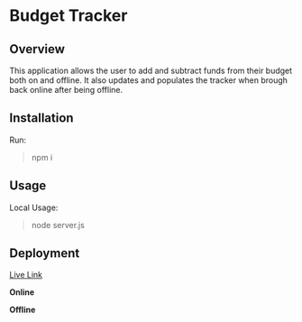 # Budget Tracker

## Overview ##

This application allows the user to add and subtract funds from their budget both on and offline. It also updates and populates the tracker when brough back online after being offline. 

## Installation ##

Run:
>npm i

## Usage ##

Local Usage:
>node server.js

## Deployment ##

[Live Link](https://shielded-sands-56095.herokuapp.com/)

**Online**

**Offline**
